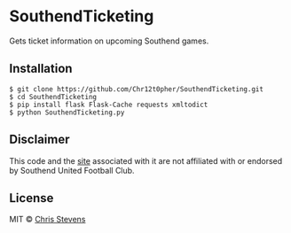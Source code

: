 # SouthendTicketing

Gets ticket information on upcoming Southend games.

## Installation
```
$ git clone https://github.com/Chr12t0pher/SouthendTicketing.git
$ cd SouthendTicketing
$ pip install flask Flask-Cache requests xmltodict
$ python SouthendTicketing.py
```

## Disclaimer
This code and the [site](http://southend.cstevens.me) associated with it are not affiliated with or endorsed by Southend United Football
Club.

## License

MIT © [Chris Stevens](http://cstevens.biz)
